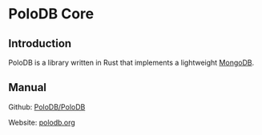 
# PoloDB Core

## Introduction

PoloDB is a library written in Rust
that implements a lightweight [MongoDB](https://www.mongodb.com/).

## Manual

Github: [PoloDB/PoloDB](https://github.com/PoloDB/PoloDB)

Website: [polodb.org](https://www.polodb.org/)
